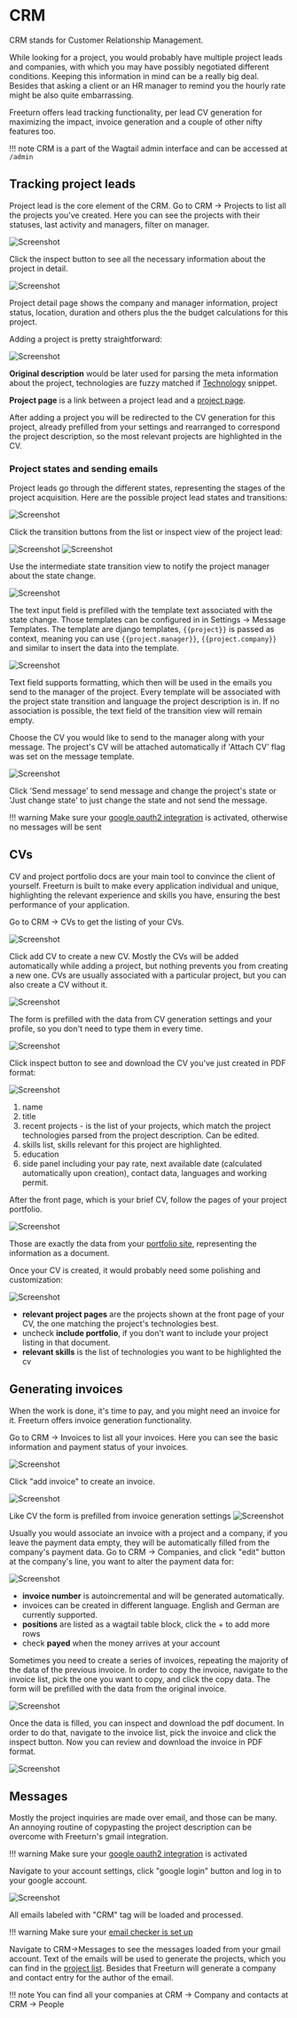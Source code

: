 # CRM

CRM stands for Customer Relationship Management.

While looking for a project, you would probably have multiple project leads and companies,
with which you may have possibly negotiated different conditions. Keeping this information in mind can be a really big
deal. Besides that asking a client or an HR manager to remind you the hourly rate might be also quite embarrassing.

Freeturn offers lead tracking functionality, per lead CV generation for maximizing the impact, invoice generation
and a couple of other nifty features too.

!!! note
    CRM is a part of the Wagtail admin interface and can be accessed at `/admin`

## Tracking project leads

Project lead is the core element of the CRM. Go to CRM -> Projects to list all the projects you've created. Here you can
see the projects with their statuses, last activity and managers, filter on manager.

![Screenshot](img/crm/project_listing.png)

Click the inspect button to see all the necessary information about the project in detail.

![Screenshot](img/crm/project_inspect.png)

Project detail page shows the company and manager information, project status, location, duration and others plus the
the budget calculations for this project.

Adding a project is pretty straightforward:

![Screenshot](img/crm/project_adding.gif)

**Original description** would be later used for parsing the meta information about the project, technologies are fuzzy
matched if [Technology](portfolio.md#technologies) snippet.

**Project page** is a link between a project lead and a [project page](portfolio.md#project-page).

After adding a project you will be redirected to the CV generation for this project, already prefilled from your settings
and rearranged to correspond the project description, so the most relevant projects are highlighted in the CV.

### Project states and sending emails

Project leads go through the different states, representing the stages of the project acquisition.
Here are the possible project lead states and transitions:

![Screenshot](img/crm/project_state_graph.png)

Click the transition buttons from the list or inspect view of the project lead:

![Screenshot](img/crm/project_state_buttons.png)
![Screenshot](img/crm/project_state_buttons_inspect.png)

Use the intermediate state transition view to notify the project manager about the state change.

![Screenshot](img/crm/project_state_transition_view.png)

The text input field is prefilled with the template text associated with the state change. Those
templates can be configured in in Settings -> Message Templates. The template are django templates, `{{project}}` is
passed as context, meaning you can use `{{project.manager}}`, `{{project.company}}` and similar to insert the data into
the template.

![Screenshot](img/crm/message_template_edit_view.png)

Text field supports formatting, which then will be used in the emails you send to the manager of the project.
Every template will be associated with the project state transition and language the project description is in.
If no association is possible, the text field of the transition view will remain empty.

Choose the CV you would like to send to the manager along with your message.
The project's CV will be attached automatically if 'Attach CV' flag was set on the message template.

![Screenshot](img/crm/project_state_transition_buttons.png)

Click 'Send message' to send message and change the project's state or 'Just change state' to just change the state and
not send the message.

!!! warning
    Make sure your [google oauth2 integration](configuration.md#google-oauth2) is activated, otherwise no messages
    will be sent

## CVs

CV and project portfolio docs are your main tool to convince the client of yourself. Freeturn is built to make every
application individual and unique, highlighting the relevant experience and skills you have, ensuring the best performance
of your application.

Go to CRM -> CVs to get the listing of your CVs.

![Screenshot](img/crm/cv_listing.png)

Click add CV to create a new CV. Mostly the CVs will be added automatically while adding a project, but nothing prevents
you from creating a new one. CVs are usually associated with a particular project, but you can also create a CV without it.

![Screenshot](img/crm/cv_adding.png)

The form is prefilled with the data from CV generation settings and your profile, so you don't need to type
them in every time.

![Screenshot](img/crm/cv_generation_settings.png)

Click inspect button to see and download the CV you've just created in PDF format:

![Screenshot](img/crm/cv_front_page.png)

1. name
1. title
1. recent projects - is the list of your projects, which match the project technologies parsed from the project
description. Can be edited.
1. skills list, skills relevant for this project are highlighted.
1. education
1. side panel including your pay rate, next available date (calculated automatically upon creation), contact data,
languages and working permit.

After the front page, which is your brief CV, follow the pages of your project portfolio.

![Screenshot](img/crm/cv_portfolio_project_page.png)

Those are exactly the data from your [portfolio site](portfolio.md#project-page), representing the information as a document.

Once your CV is created, it would probably need some polishing and customization:

![Screenshot](img/crm/cv_editing.png)

 - **relevant project pages** are the projects shown at the front page of your CV, the one matching the project's technologies
 best.
 - uncheck **include portfolio**, if you don't want to include your project listing in that document.
 - **relevant skills** is the list of technologies you want to be highlighted the cv

## Generating invoices

When the work is done, it's time to pay, and you might need an invoice for it. Freeturn offers invoice generation
functionality.

Go to CRM -> Invoices to list all your invoices. Here you can see the basic information and payment status of your
invoices.

![Screenshot](img/crm/invoice_listing.png)

Click "add invoice" to create an invoice.

![Screenshot](img/crm/invoice_adding.png)

Like CV the form is prefilled from invoice generation settings
![Screenshot](img/crm/invoice_generation_settings.png)

Usually you would associate an invoice with a project and a company, if you leave the payment data empty, they will be
automatically filled from the company's payment data. Go to CRM -> Companies, and click "edit" button at the company's
line, you want to alter the payment data for:

![Screenshot](img/crm/company_edit.png)

- **invoice number** is autoincremental and will be generated automatically.
- invoices can be created in different language. English and German are currently supported.
- **positions** are listed as a wagtail table block, click the + to add more rows
- check **payed** when the money arrives at your account

Sometimes you need to create a series of invoices, repeating the majority of the data of the previous invoice. In order
to copy the invoice, navigate to the invoice list, pick the one you want to copy, and click the copy data. The form will
be prefilled with the data from the original invoice.

![Screenshot](img/crm/cv_copy.gif)

Once the data is filled, you can inspect and download the pdf document. In order to do that, navigate to the invoice list,
pick the invoice and click the inspect button. Now you can review and download the invoice in PDF format.

![Screenshot](img/crm/invoice_preview.png)

## Messages

Mostly the project inquiries are made over email, and those can be many. An annoying routine of copypasting the project
description can be overcome with Freeturn's gmail integration.

!!! warning
    Make sure your [google oauth2 integration](configuration.md#google-oauth2) is activated

Navigate to your account settings, click "google login" button and log in to your google account.

![Screenshot](img/activating_google_account.png)

All emails labeled with "CRM" tag will be loaded and processed.

!!! warning
    Make sure your [email checker is set up](configuration.md#setting-up-mail-checker)

Navigate to CRM->Messages to see the messages loaded from your gmail account.
Text of the emails will be used to generate the projects, which you can find in the [project list](#tracking-project-leads).
Besides that Freeturn will generate a company and contact entry for the author of the email.

!!! note
    You can find all your companies at CRM -> Company and contacts at CRM -> People
